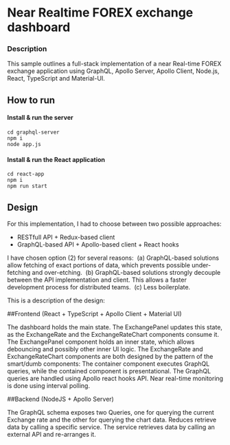 # Near Realtime FOREX exchange dashboard

### Description

This sample outlines a full-stack implementation of a near Real-time FOREX exchange application using GraphQL, Apollo Server, Apollo Client, Node.js, React, TypeScript and Material-UI.

## How to run

#### Install & run the server

```
cd graphql-server
npm i
node app.js
```

#### Install & run the React application

```
cd react-app
npm i
npm run start
```

## Design

For this implementation, I had to choose between two possible approaches:

- RESTfull API + Redux-based client
- GraphQL-based API + Apollo-based client + React hooks

I have chosen option (2) for several reasons: 
(a) GraphQL-based solutions allow fetching of exact portions of data, which prevents possible under-fetching and over-etching. 
(b) GraphQL-based solutions strongly decouple between the API implementation and client. This allows a faster development process for distributed teams. 
(c) Less boilerplate.

This is a description of the design: 

##Frontend (React + TypeScript + Apollo Client + Material UI)

The dashboard holds the main state. The ExchangePanel updates this state, as the ExchangeRate and the ExchangeRateChart components consume it.
The ExchangePanel component holds an inner state, which allows debouncing and possibly other inner UI logic.
The ExchangeRate and ExchangeRateChart components are both designed by the pattern of the smart/dumb components: The container component executes GraphQL queries, while the contained component is presentational.
The GraphQL queries are handled using Apollo react hooks API.
Near real-time monitoring is done using interval polling.

##Backend (NodeJS + Apollo Server)

The GraphQL schema exposes two Queries, one for querying the current Exchange rate and the other for querying the chart data.
Reduces retrieve data by calling a specific service.
The service retrieves data by calling an external API and re-arranges it.



